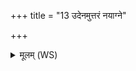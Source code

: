 +++
title = "13 उदेनमुत्तरं नयाग्ने"

+++
<details><summary>मूलम् (WS)</summary>

उदेनमुत्तरं नयाग्ने घृतेभिराहुतः ।  
समेनं वर्चसा सृज देवानां भागधा असत् ॥ १३ ॥
</details>